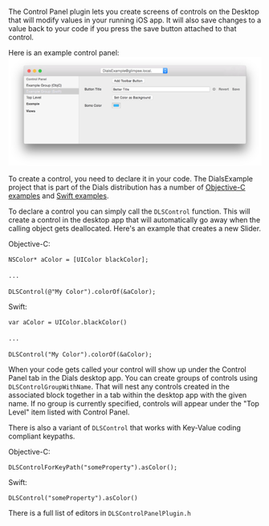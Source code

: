 The Control Panel plugin lets you create screens of controls on the Desktop that will modify values in your running iOS app. It will also save changes to a value back to your code if you press the save button attached to that control.

Here is an example control panel:
![Control Panel Plugin Example](control-panel.png)

To create a control, you need to declare it in your code. The DialsExample project that is part of the Dials distribution has a number of [Objective-C examples](DialsExample/Source/ViewController.m) and [Swift examples](DialsExample/Source/ViewController.m).

To declare a control you can simply call the ``DLSControl`` function. This will create a control in the desktop app that will automatically go away when the calling object gets deallocated. Here's an example that creates a new Slider.

Objective-C:
```
NSColor* aColor = [UIColor blackColor];

...

DLSControl(@"My Color").colorOf(&aColor);
```

Swift:
```
var aColor = UIColor.blackColor()

...

DLSControl("My Color").colorOf(&aColor);

```

When your code gets called your control will show up under the Control Panel tab in the Dials desktop app. You can create groups of controls using ``DLSControlGroupWithName``. That will nest any controls created in the associated block together in a tab within the desktop app with the given name. If no group is currently specified, controls will appear under the "Top Level" item listed with Control Panel.


There is also a variant of ``DLSControl`` that works with Key-Value coding compliant keypaths.

Objective-C:
```
DLSControlForKeyPath("someProperty").asColor();
```

Swift:
```
DLSControl("someProperty").asColor()
```

There is a full list of editors in ``DLSControlPanelPlugin.h``

